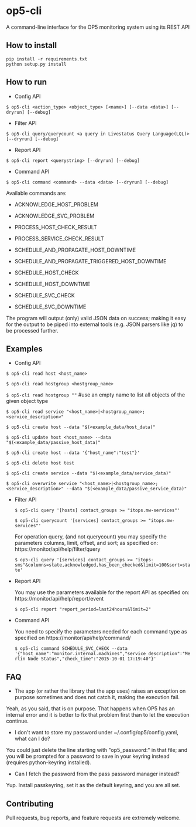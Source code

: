op5-cli
========
A command-line interface for the OP5 monitoring system using its REST API

How to install
----------
```
pip install -r requirements.txt
python setup.py install
```

How to run
----------
- Config API

 `$ op5-cli <action_type> <object_type> [<name>] [--data <data>] [--dryrun] [--debug]`

- Filter API

 `$ op5-cli query/querycount <a query in Livestatus Query Language(LQL)> [--dryrun] [--debug]`

- Report API

 `$ op5-cli report <querystring> [--dryrun] [--debug]`

- Command API

 `$ op5-cli command <command> --data <data> [--dryrun] [--debug]`

  Available commands are:

  * ACKNOWLEDGE_HOST_PROBLEM

  * ACKNOWLEDGE_SVC_PROBLEM

  * PROCESS_HOST_CHECK_RESULT

  * PROCESS_SERVICE_CHECK_RESULT

  * SCHEDULE_AND_PROPAGATE_HOST_DOWNTIME

  * SCHEDULE_AND_PROPAGATE_TRIGGERED_HOST_DOWNTIME

  * SCHEDULE_HOST_CHECK

  * SCHEDULE_HOST_DOWNTIME

  * SCHEDULE_SVC_CHECK

  * SCHEDULE_SVC_DOWNTIME

The program will output (only) valid JSON data on success; making it easy for the output to be piped into external tools (e.g. JSON parsers like jq) to be processed further.

Examples
----------
- Config API

 `$ op5-cli read host <host_name>`

 `$ op5-cli read hostgroup <hostgroup_name>`

 `$ op5-cli read hostgroup ""` #use an empty name to list all objects of the given object type

 `$ op5-cli read service "<host_name>|<hostgroup_name>;<service_description>"`

 `$ op5-cli create host --data "$(<example_data/host_data)"`

 `$ op5-cli update host <host_name> --data "$(<example_data/passive_host_data)"`

 `$ op5-cli create host --data '{"host_name":"test"}'`

 `$ op5-cli delete host test`

 `$ op5-cli create service --data "$(<example_data/service_data)"`

 `$ op5-cli overwrite service "<host_name>|<hostgroup_name>;<service_description>" --data "$(<example_data/passive_service_data)"`

- Filter API

  `$ op5-cli query '[hosts] contact_groups >= "itops.mw-services"'`

  `$ op5-cli querycount '[services] contact_groups >= "itops.mw-services"'`

  For operation query, (and not querycount) you may specify the parameters columns, limit, offset, and sort; as specified on: https://monitor/api/help/filter/query

  `$ op5-cli query '[services] contact_groups >= "itops-sms"&columns=state,acknowledged,has_been_checked&limit=100&sort=state'`

- Report API

  You may use the parameters available for the report API as specified on: https://monitor/api/help/report/event

  `$ op5-cli report "report_period=last24hours&limit=2"`

- Command API

  You need to specify the parameters needed for each command type as specified on https://monitor/api/help/command/<command>

  `$ op5-cli command SCHEDULE_SVC_CHECK --data '{"host_name":"monitor.internal.machines","service_description":"Merlin Node Status","check_time":"2015-10-01 17:19:40"}'`

FAQ
---

- The app (or rather the library that the app uses) raises an exception on purpose sometimes and does not catch it, making the execution fail.

Yeah, as you said, that is on purpose. That happens when OP5 has an internal error and it is better to fix that problem first than to let the execution continue.

- I don't want to store my password under ~/.config/op5/config.yaml, what can I do?

You could just delete the line starting with "op5_password:" in that file; and you will be prompted for a password to save in your keyring instead (requires python-keyring installed).

- Can I fetch the password from the pass password manager instead?

Yup. Install passkeyring, set it as the default keyring, and you are all set.

Contributing
------------
Pull requests, bug reports, and feature requests are extremely welcome.
